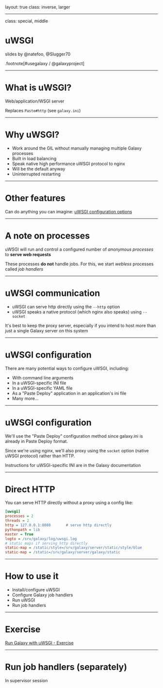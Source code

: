 layout: true
class: inverse, larger

---
class: special, middle
# uWSGI

slides by @natefoo, @Slugger70

.footnote[\#usegalaxy / @galaxyproject]

---
# What is uWSGI?

Web/application/WSGI server

Replaces `Paste#http` (see `galaxy.ini`)

---
# Why uWSGI?

- Work around the GIL without manually managing multiple Galaxy processes
- Built in load balancing
- Speak native high performance uWSGI protocol to nginx
- Will be the default anyway
- Uninterrupted restarting

---
# Other features

Can do anything you can imagine: [uWSGI configuration options](http://uwsgi-docs.readthedocs.io/en/latest/Options.html)

---
# A note on processes

uWSGI will run and control a configured number of *anonymous processes* to **serve web requests**

These processes **do not** handle jobs. For this, we start *webless* processes called *job handlers*

---
# uWSGI communication

- uWSGI can serve http directly using the `--http` option
- uWSGI speaks a native protocol (which nginx also speaks) using `--socket`

It's best to keep the proxy server, especially if you intend to host more than just a single Galaxy server on this system

---
# uWSGI configuration

There are many potential ways to configure uWSGI, including:

- With command line arguments
- In a uWSGI-specific INI file
- In a uWSGI-specific YAML file
- As a "Paste Deploy" application in an application's ini file
- Many more...

---
# uWSGI configuration

We'll use the "Paste Deploy" configuration method since galaxy.ini is already in Paste Deploy format.

Since we're using nginx, we'll also proxy using the `socket` option (native uWSGI protocol) rather than HTTP.

Instructions for uWSGI-specific INI are in the Galaxy documentation

---
# Direct HTTP

You can serve HTTP directly without a proxy using a config like:

```ini
[uwsgi]
processes = 2
threads = 2
http = 127.0.0.1:8080       # serve http directly
pythonpath = lib
master = True
logto = /srv/galaxy/log/uwsgi.log
# static maps if serving http directly
static-map = /static/style=/srv/galaxy/server/static/style/blue
static-map = /static=/srv/galaxy/server/galaxy/static
```

---
# How to use it

- Install/configure uWSGI
- Configure Galaxy job handlers
- Run uWSGI
- Run job handlers

---
# Exercise

[Run Galaxy with uWSGI - Exercise](https://github.com/gvlproject/dagobah-training/blob/master/sessions/10-uwsgi/ex1-uwsgi.md)

---
# Run job handlers (separately)

In supervisor session
